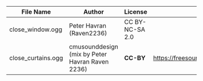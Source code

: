 | File Name        | Author   | License   | Link                            |
|------------------|----------|-----------|---------------------------------|
| close_window.ogg | Peter Havran (Raven2236) | CC BY-NC-SA 2.0 |  |
| close_curtains.ogg | cmusounddesign (mix by Peter Havran Raven 2236) | **CC-BY** | https://freesound.org/people/cmusounddesign/sounds/84708/ |